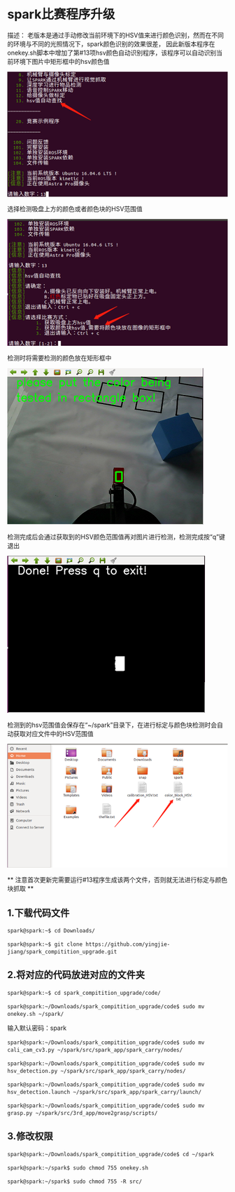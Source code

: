 # spark比赛程序升级

描述：
老版本是通过手动修改当前环境下的HSV值来进行颜色识别，然而在不同的环境与不同的光照情况下，spark颜色识别的效果很差，
因此新版本程序在onekey.sh脚本中增加了第#13项hsv颜色自动识别程序，该程序可以自动识别当前环境下图片中矩形框中的hsv颜色值

![01](/imgs/01.jpg)

选择检测吸盘上方的颜色或者颜色块的HSV范围值

![02](/imgs/02.jpg)

检测时将需要检测的颜色放在矩形框中

![03](/imgs/03.jpg)

检测完成后会通过获取到的HSV颜色范围值再对图片进行检测，检测完成按“q”键退出

![04](/imgs/04.jpg)

检测到的hsv范围值会保存在“~/spark”目录下，在进行标定与颜色块检测时会自动获取对应文件中的HSV范围值

![05](/imgs/05.jpg)

** 注意首次更新完需要运行#13程序生成该两个文件，否则就无法进行标定与颜色块抓取 **

## 1.下载代码文件

`spark@spark:~$ cd Downloads/`

`spark@spark:~$ git clone https://github.com/yingjie-jiang/spark_compitition_upgrade.git`

## 2.将对应的代码放进对应的文件夹

`spark@spark:~$ cd spark_compitition_upgrade/code/`

`spark@spark:~/Downloads/spark_compitition_upgrade/code$ sudo mv onekey.sh ~/spark/`

输入默认密码：spark

`spark@spark:~/Downloads/spark_compitition_upgrade/code$ sudo mv cali_cam_cv3.py ~/spark/src/spark_app/spark_carry/nodes/`

`spark@spark:~/Downloads/spark_compitition_upgrade/code$ sudo mv hsv_detection.py ~/spark/src/spark_app/spark_carry/nodes/`

`spark@spark:~/Downloads/spark_compitition_upgrade/code$ sudo mv hsv_detection.launch ~/spark/src/spark_app/spark_carry/launch/`

`spark@spark:~/Downloads/spark_compitition_upgrade/code$ sudo mv grasp.py ~/spark/src/3rd_app/move2grasp/scripts/`

## 3.修改权限
`spark@spark:~/Downloads/spark_compitition_upgrade/code$ cd ~/spark`

`spark@spark:~/spark$ sudo chmod 755 onekey.sh`

`spark@spark:~/spark$ sudo chmod 755 -R src/`


